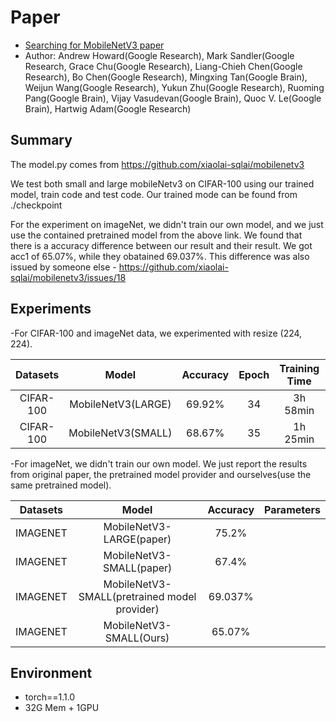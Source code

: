# Paper
- [Searching for MobileNetV3 paper](https://arxiv.org/abs/1905.02244)
- Author: Andrew Howard(Google Research), Mark Sandler(Google Research, Grace Chu(Google Research), Liang-Chieh Chen(Google Research), Bo Chen(Google Research), Mingxing Tan(Google Brain), Weijun Wang(Google Research), Yukun Zhu(Google Research), Ruoming Pang(Google Brain), Vijay Vasudevan(Google Brain), Quoc V. Le(Google Brain), Hartwig Adam(Google Research)

## Summary

The model.py comes from https://github.com/xiaolai-sqlai/mobilenetv3 

We test both small and large mobileNetv3 on CIFAR-100 using our trained model, train code and test code. Our trained mode can be found from ./checkpoint

For the experiment on imageNet, we didn't train our own model, and we just use the contained pretrained model from the above link. We found that there is a accuracy difference between our result and their result. We got acc1 of 65.07%, while they obatained 69.037%. This difference was also issued by someone else - https://github.com/xiaolai-sqlai/mobilenetv3/issues/18


## Experiments
-For CIFAR-100 and imageNet data, we experimented with resize (224, 224).

| Datasets | Model | Accuracy | Epoch | Training Time | Parameters |
| :---: | :---: | :---: | :---: | :---: | :---: |
| CIFAR-100 | MobileNetV3(LARGE) | 69.92% | 34 | 3h 58min | 2.8M|
| CIFAR-100 | MobileNetV3(SMALL) | 68.67% | 35 | 1h 25min | 1.35M|

-For imageNet, we didn't train our own model. We just report the results from original paper, the pretrained model provider and ourselves(use the same pretrained model). 

| Datasets | Model | Accuracy | Parameters |
| :---: | :---: | :---: | :---: |
| IMAGENET | MobileNetV3-LARGE(paper)| 75.2% | | 5.4M | 
| IMAGENET | MobileNetV3-SMALL(paper)| 67.4%| | 2.9M | 
| IMAGENET | MobileNetV3-SMALL(pretrained model provider)| 69.037% | |2.52M | 
| IMAGENET | MobileNetV3-SMALL(Ours) | 65.07% | |2.52M | 
## Environment
- torch==1.1.0
- 32G Mem + 1GPU
